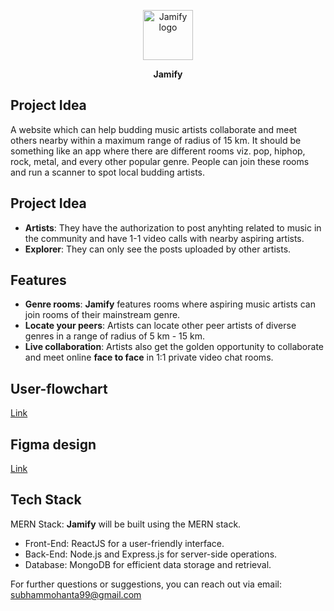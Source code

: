 <p align="center"><img src="https://i.ibb.co/NtwV7mX/Group-1.png" width="80px" alt="Jamify logo"/></p>
<b><p align="center">Jamify</p></b>

<h2>Project Idea</h2>
A website which can help budding music artists collaborate and meet others nearby within a maximum range of radius of 15 km. It should be something like an app where there are different rooms viz. pop, hiphop, rock, metal, and every other popular genre. People can join these rooms and run a scanner to spot local budding artists.

<h2>Project Idea</h2>

 - **Artists**: They have the authorization to post anyhting related to music in the community and have 1-1 video calls with nearby aspiring artists.
 - **Explorer**: They can only see the posts uploaded by other artists.

 ## Features
 
  - **Genre rooms**: **Jamify** features rooms where aspiring music artists can join rooms of their mainstream genre.
  - **Locate your peers**: Artists can locate other peer artists of diverse genres in a range of radius of 5 km - 15 km.
  - **Live collaboration**: Artists also get the golden opportunity to collaborate and meet online **face to face** in 1:1 private video chat rooms.

## User-flowchart
[Link](https://www.figma.com/file/An90XkSegSDzitJOzmJUm1/Jamify?type=whiteboard&node-id=0%3A1&t=X9HLh4ns02HTU7Z8-1)

## Figma design
[Link](https://www.figma.com/file/KOkgahrYonCOU6PIrblrD0/Jamify?type=design&node-id=0%3A1&mode=design&t=NDhlkQePjKJQpv3u-1)

## Tech Stack
MERN Stack: **Jamify** will be built using the MERN stack.
 - Front-End: ReactJS for a user-friendly interface.
 - Back-End: Node.js and Express.js for server-side operations.
 - Database: MongoDB for efficient data storage and retrieval.

For further questions or suggestions, you can reach out via email: subhammohanta99@gmail.com